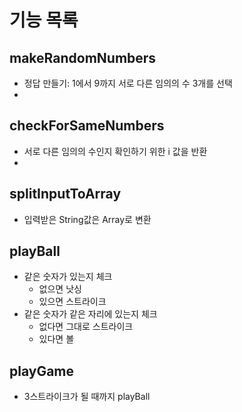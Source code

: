 # 기능 목록
## makeRandomNumbers
- 정답 만들기: 1에서 9까지 서로 다른 임의의 수 3개를 선택
- 
## checkForSameNumbers
- 서로 다른 임의의 수인지 확인하기 위한 i 값을 반환
- 
## splitInputToArray
- 입력받은 String값은 Array로 변환

## playBall
- 같은 숫자가 있는지 체크
  - 없으면 낫싱
  - 있으면 스트라이크
- 같은 숫자가 같은 자리에 있는지 체크
  - 없다면 그대로 스트라이크
  - 있다면 볼

## playGame
- 3스트라이크가 될 때까지 playBall